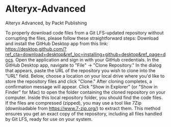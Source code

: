 # Alteryx-Advanced
Alteryx Advanced, by Packt Publishing

To properly download code files from a Git LFS-updated repository without corrupting the files, please follow these straightforward steps:
Download and install the GitHub Desktop app from this link: https://desktop.github.com/?ref_cta=download+desktop&ref_loc=installing+github+desktop&ref_page=docs. Open the application and sign in with your GitHub credentials.
In the GitHub Desktop app, navigate to "File" -> "Clone Repository."
In the dialog that appears, paste the URL of the repository you wish to clone into the "URL" field. Below, choose a location on your local drive where you'd like to store the repository files and click "Clone."
After cloning completes, a confirmation message will appear. Click "Show in Explorer" (or "Show in Finder" for Mac) to open the folder containing the cloned repository on your computer.
Inside this local repository folder, you should find the code files. If the files are compressed (zipped), you may use a tool like 7Zip (downloadable from https://www.7-zip.org/) to extract them.
This method ensures you get an exact copy of the repository, including all files handled by Git LFS, ready for use on your system.


